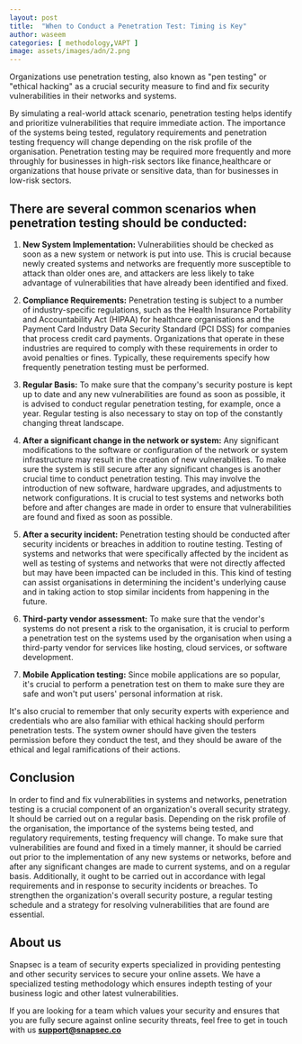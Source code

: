 ```yaml
---
layout: post
title:  "When to Conduct a Penetration Test: Timing is Key"
author: waseem
categories: [ methodology,VAPT ]
image: assets/images/adn/2.png
---
```



Organizations use penetration testing, also known as "pen testing" or "ethical hacking" as a crucial security measure to find and fix security vulnerabilities in their networks and systems.

By simulating a real-world attack scenario, penetration testing helps identify and prioritize vulnerabilities that require immediate action.
The importance of the systems being tested, regulatory requirements and penetration testing frequency will change depending on the risk profile of the organisation. Penetration testing may be required more frequently and more throughly for businesses in high-risk sectors like finance,healthcare or organizations that house private or sensitive data, than for businesses in low-risk sectors.

## There are several common scenarios when penetration testing should be conducted:

1.  **New System Implementation:** Vulnerabilities should be checked as soon as a new system or network is put into use. This is crucial because newly created systems and networks are frequently more susceptible to attack than older ones are, and attackers are less likely to take advantage of vulnerabilities that have already been identified and fixed.
    
2.  **Compliance Requirements:** Penetration testing is subject to a number of industry-specific regulations, such as the Health Insurance Portability and Accountability Act (HIPAA) for healthcare organisations and the Payment Card Industry Data Security Standard (PCI DSS) for companies that process credit card payments. Organizations that operate in these industries are required to comply with these requirements in order to avoid penalties or fines. Typically, these requirements specify how frequently penetration testing must be performed.
    
3.  **Regular Basis:** To make sure that the company's security posture is kept up to date and any new vulnerabilities are found as soon as possible, it is advised to conduct regular penetration testing, for example, once a year. Regular testing is also necessary to stay on top of the constantly changing threat landscape.
     
4.  **After a significant change in the network or system:** Any significant modifications to the software or configuration of the network or system infrastructure may result in the creation of new vulnerabilities. To make sure the system is still secure after any significant changes is another crucial time to conduct penetration testing. This may involve the introduction of new software, hardware upgrades, and adjustments to network configurations. It is crucial to test systems and networks both before and after changes are made in order to ensure that vulnerabilities are found and fixed as soon as possible.
    
6.  **After a security incident:** Penetration testing should be conducted after security incidents or breaches in addition to routine testing. Testing of systems and networks that were specifically affected by the incident as well as testing of systems and networks that were not directly affected but may have been impacted can be included in this. This kind of testing can assist organisations in determining the incident's underlying cause and in taking action to stop similar incidents from happening in the future.
    
7.  **Third-party vendor assessment:** To make sure that the vendor's systems do not present a risk to the organisation, it is crucial to perform a penetration test on the systems used by the organisation when using a third-party vendor for services like hosting, cloud services, or software development.
    
8.  **Mobile Application testing:** Since mobile applications are so popular, it's crucial to perform a penetration test on them to make sure they are safe and won't put users' personal information at risk.
    

It's also crucial to remember that only security experts with experience and credentials who are also familiar with ethical hacking should perform penetration tests. The system owner should have given the testers permission before they conduct the test, and they should be aware of the ethical and legal ramifications of their actions.

## Conclusion

In order to find and fix vulnerabilities in systems and networks, penetration testing is a crucial component of an organization's overall security strategy. It should be carried out on a regular basis. Depending on the risk profile of the organisation, the importance of the systems being tested, and regulatory requirements, testing frequency will change. To make sure that vulnerabilities are found and fixed in a timely manner, it should be carried out prior to the implementation of any new systems or networks, before and after any significant changes are made to current systems, and on a regular basis. Additionally, it ought to be carried out in accordance with legal requirements and in response to security incidents or breaches. To strengthen the organization's overall security posture, a regular testing schedule and a strategy for resolving vulnerabilities that are found are essential.

## About us
Snapsec is a team of security experts specialized in providing pentesting and other security services to secure your online assets. We have a specialized testing methodology which ensures indepth testing of your business logic and other latest vulnerabilities.

If you are looking for a team which values your security and ensures that you are fully secure against online security threats, feel free to get in touch with us **support@snapsec.co**
